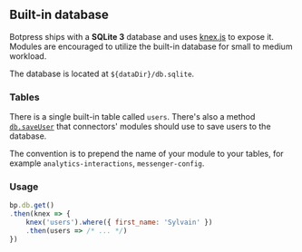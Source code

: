 ## Built-in database

Botpress ships with a **SQLite 3** database and uses [knex.js](http://knexjs.org/) to expose it. Modules are encouraged to utilize the built-in database for small to medium workload.

The database is located at `${dataDir}/db.sqlite`.

### Tables

There is a single built-in table called `users`. There's also a method [`db.saveUser`](core-reference.md/#saveuseruserobject---promise) that connectors' modules should use to save users to the database.

The convention is to prepend the name of your module to your tables, for example `analytics-interactions`, `messenger-config`.

### Usage

```js
bp.db.get()
.then(knex => {
    knex('users').where({ first_name: 'Sylvain' })
    .then(users => /* ... */)
})
```
